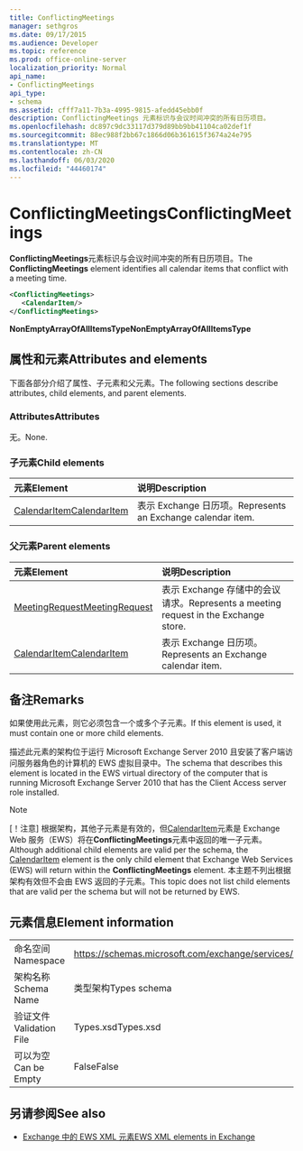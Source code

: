 ```yaml
---
title: ConflictingMeetings
manager: sethgros
ms.date: 09/17/2015
ms.audience: Developer
ms.topic: reference
ms.prod: office-online-server
localization_priority: Normal
api_name:
- ConflictingMeetings
api_type:
- schema
ms.assetid: cfff7a11-7b3a-4995-9815-afedd45ebb0f
description: ConflictingMeetings 元素标识与会议时间冲突的所有日历项目。
ms.openlocfilehash: dc897c9dc33117d379d89bb9bb41104ca02def1f
ms.sourcegitcommit: 88ec988f2bb67c1866d06b361615f3674a24e795
ms.translationtype: MT
ms.contentlocale: zh-CN
ms.lasthandoff: 06/03/2020
ms.locfileid: "44460174"
---
```

# <a name="conflictingmeetings"></a><span data-ttu-id="1af4a-103">ConflictingMeetings</span><span class="sxs-lookup"><span data-stu-id="1af4a-103">ConflictingMeetings</span></span>

<span data-ttu-id="1af4a-104">**ConflictingMeetings**元素标识与会议时间冲突的所有日历项目。</span><span class="sxs-lookup"><span data-stu-id="1af4a-104">The **ConflictingMeetings** element identifies all calendar items that conflict with a meeting time.</span></span> 
  
```xml
<ConflictingMeetings>
   <CalendarItem/>
</ConflictingMeetings>
```

 <span data-ttu-id="1af4a-105">**NonEmptyArrayOfAllItemsType**</span><span class="sxs-lookup"><span data-stu-id="1af4a-105">**NonEmptyArrayOfAllItemsType**</span></span>
## <a name="attributes-and-elements"></a><span data-ttu-id="1af4a-106">属性和元素</span><span class="sxs-lookup"><span data-stu-id="1af4a-106">Attributes and elements</span></span>

<span data-ttu-id="1af4a-107">下面各部分介绍了属性、子元素和父元素。</span><span class="sxs-lookup"><span data-stu-id="1af4a-107">The following sections describe attributes, child elements, and parent elements.</span></span>
  
### <a name="attributes"></a><span data-ttu-id="1af4a-108">Attributes</span><span class="sxs-lookup"><span data-stu-id="1af4a-108">Attributes</span></span>

<span data-ttu-id="1af4a-109">无。</span><span class="sxs-lookup"><span data-stu-id="1af4a-109">None.</span></span>
  
### <a name="child-elements"></a><span data-ttu-id="1af4a-110">子元素</span><span class="sxs-lookup"><span data-stu-id="1af4a-110">Child elements</span></span>

|<span data-ttu-id="1af4a-111">**元素**</span><span class="sxs-lookup"><span data-stu-id="1af4a-111">**Element**</span></span>|<span data-ttu-id="1af4a-112">**说明**</span><span class="sxs-lookup"><span data-stu-id="1af4a-112">**Description**</span></span>|
|:-----|:-----|
|[<span data-ttu-id="1af4a-113">CalendarItem</span><span class="sxs-lookup"><span data-stu-id="1af4a-113">CalendarItem</span></span>](calendaritem.md) <br/> |<span data-ttu-id="1af4a-114">表示 Exchange 日历项。</span><span class="sxs-lookup"><span data-stu-id="1af4a-114">Represents an Exchange calendar item.</span></span>  <br/> |
   
### <a name="parent-elements"></a><span data-ttu-id="1af4a-115">父元素</span><span class="sxs-lookup"><span data-stu-id="1af4a-115">Parent elements</span></span>

|<span data-ttu-id="1af4a-116">**元素**</span><span class="sxs-lookup"><span data-stu-id="1af4a-116">**Element**</span></span>|<span data-ttu-id="1af4a-117">**说明**</span><span class="sxs-lookup"><span data-stu-id="1af4a-117">**Description**</span></span>|
|:-----|:-----|
|[<span data-ttu-id="1af4a-118">MeetingRequest</span><span class="sxs-lookup"><span data-stu-id="1af4a-118">MeetingRequest</span></span>](meetingrequest.md) <br/> |<span data-ttu-id="1af4a-119">表示 Exchange 存储中的会议请求。</span><span class="sxs-lookup"><span data-stu-id="1af4a-119">Represents a meeting request in the Exchange store.</span></span>  <br/> |
|[<span data-ttu-id="1af4a-120">CalendarItem</span><span class="sxs-lookup"><span data-stu-id="1af4a-120">CalendarItem</span></span>](calendaritem.md) <br/> |<span data-ttu-id="1af4a-121">表示 Exchange 日历项。</span><span class="sxs-lookup"><span data-stu-id="1af4a-121">Represents an Exchange calendar item.</span></span>  <br/> |
   
## <a name="remarks"></a><span data-ttu-id="1af4a-122">备注</span><span class="sxs-lookup"><span data-stu-id="1af4a-122">Remarks</span></span>

<span data-ttu-id="1af4a-123">如果使用此元素，则它必须包含一个或多个子元素。</span><span class="sxs-lookup"><span data-stu-id="1af4a-123">If this element is used, it must contain one or more child elements.</span></span>
  
<span data-ttu-id="1af4a-124">描述此元素的架构位于运行 Microsoft Exchange Server 2010 且安装了客户端访问服务器角色的计算机的 EWS 虚拟目录中。</span><span class="sxs-lookup"><span data-stu-id="1af4a-124">The schema that describes this element is located in the EWS virtual directory of the computer that is running Microsoft Exchange Server 2010 that has the Client Access server role installed.</span></span>
  
> [!NOTE]
> <span data-ttu-id="1af4a-125">[！注意] 根据架构，其他子元素是有效的，但[CalendarItem](calendaritem.md)元素是 Exchange Web 服务（EWS）将在**ConflictingMeetings**元素中返回的唯一子元素。</span><span class="sxs-lookup"><span data-stu-id="1af4a-125">Although additional child elements are valid per the schema, the [CalendarItem](calendaritem.md) element is the only child element that Exchange Web Services (EWS) will return within the **ConflictingMeetings** element.</span></span> <span data-ttu-id="1af4a-126">本主题不列出根据架构有效但不会由 EWS 返回的子元素。</span><span class="sxs-lookup"><span data-stu-id="1af4a-126">This topic does not list child elements that are valid per the schema but will not be returned by EWS.</span></span> 
  
## <a name="element-information"></a><span data-ttu-id="1af4a-127">元素信息</span><span class="sxs-lookup"><span data-stu-id="1af4a-127">Element information</span></span>

|||
|:-----|:-----|
|<span data-ttu-id="1af4a-128">命名空间</span><span class="sxs-lookup"><span data-stu-id="1af4a-128">Namespace</span></span>  <br/> |https://schemas.microsoft.com/exchange/services/2006/types  <br/> |
|<span data-ttu-id="1af4a-129">架构名称</span><span class="sxs-lookup"><span data-stu-id="1af4a-129">Schema Name</span></span>  <br/> |<span data-ttu-id="1af4a-130">类型架构</span><span class="sxs-lookup"><span data-stu-id="1af4a-130">Types schema</span></span>  <br/> |
|<span data-ttu-id="1af4a-131">验证文件</span><span class="sxs-lookup"><span data-stu-id="1af4a-131">Validation File</span></span>  <br/> |<span data-ttu-id="1af4a-132">Types.xsd</span><span class="sxs-lookup"><span data-stu-id="1af4a-132">Types.xsd</span></span>  <br/> |
|<span data-ttu-id="1af4a-133">可以为空</span><span class="sxs-lookup"><span data-stu-id="1af4a-133">Can be Empty</span></span>  <br/> |<span data-ttu-id="1af4a-134">False</span><span class="sxs-lookup"><span data-stu-id="1af4a-134">False</span></span>  <br/> |
   
## <a name="see-also"></a><span data-ttu-id="1af4a-135">另请参阅</span><span class="sxs-lookup"><span data-stu-id="1af4a-135">See also</span></span>



- [<span data-ttu-id="1af4a-136">Exchange 中的 EWS XML 元素</span><span class="sxs-lookup"><span data-stu-id="1af4a-136">EWS XML elements in Exchange</span></span>](ews-xml-elements-in-exchange.md)


